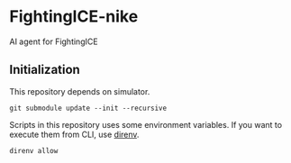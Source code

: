 # FightingICE-nike

AI agent for FightingICE


## Initialization

This repository depends on simulator.

```
git submodule update --init --recursive
```

Scripts in this repository uses some environment variables.
If you want to execute them from CLI, use [direnv](https://github.com/direnv/direnv).

```
direnv allow
```
